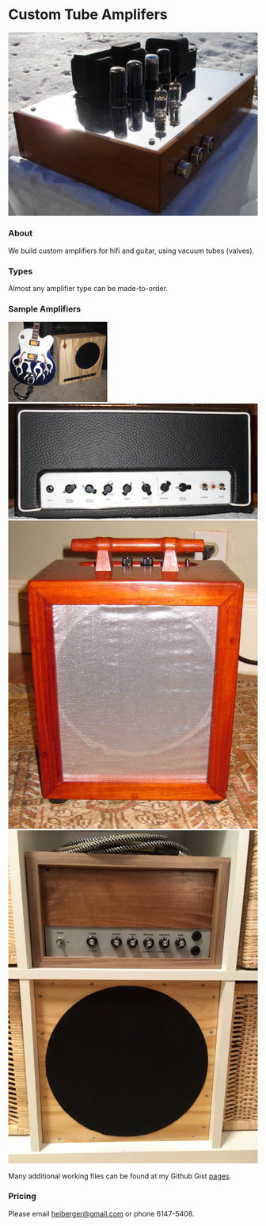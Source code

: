 # Custom Tube Amplifers

<img src="/images/hifi.jpg" alt="Image of HiFi Amplifier">

### About

We build custom amplifiers for hifi and guitar, using vacuum tubes (valves).

### Types

Almost any amplifier type can be made-to-order.

### Sample Amplifiers

<img src="/images/four_day.jpg" alt="Four-Day Guitar Amplifier" width="200">

<img src="/images/hiwatt.jpg" alt="Image of Hiwatt-Type Amplifier">

<img src="/images/red_combo.jpg" alt="Image of Red Combo Amplifier">

<img src="/images/expedit.jpg" alt="Image of Expedit Amplifier">

Many additional working files can be found at my Github Gist [pages](https://gist.github.com/heiberger).
  
### Pricing

Please email heiberger@gmail.com or phone 6147-5408.
